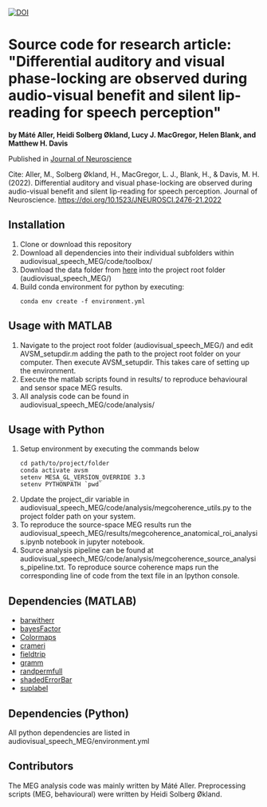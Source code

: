 [![DOI](https://zenodo.org/badge/DOI/10.5281/zenodo.6822557.svg)](https://doi.org/10.5281/zenodo.6822557)

# Source code for research article: <br/>"Differential auditory and visual phase-locking are observed during audio-visual benefit and silent lip-reading for speech perception" 
**by Máté Aller, Heidi Solberg Økland, Lucy J. MacGregor, Helen Blank, and Matthew H. Davis**

Published in [Journal of Neuroscience](https://www.jneurosci.org/content/early/2022/06/24/JNEUROSCI.2476-21.2022)

Cite: Aller, M., Solberg Økland, H., MacGregor, L. J., Blank, H., & Davis, M. H. (2022). Differential auditory and visual phase-locking are observed during audio-visual benefit and silent lip-reading for speech perception. Journal of Neuroscience. https://doi.org/10.1523/JNEUROSCI.2476-21.2022



## Installation
1. Clone or download this repository
2. Download all dependencies into their individual subfolders within audiovisual_speech_MEG/code/toolbox/
3. Download the data folder from [here](https://osf.io/st6fe/) into the project root folder (audiovisual_speech_MEG/)
4. Build conda environment for python by executing:
	```
	conda env create -f environment.yml
	```

## Usage with MATLAB
1. Navigate to the project root folder (audiovisual_speech_MEG/) and edit AVSM_setupdir.m adding the path to the project root folder on your computer. Then execute AVSM_setupdir. This takes care of setting up the environment. 
2. Execute the matlab scripts found in results/ to reproduce behavioural and sensor space MEG results. 
3. All analysis code can be found in audiovisual_speech_MEG/code/analysis/

## Usage with Python
1. Setup environment by executing the commands below
	```
	cd path/to/project/folder
	conda activate avsm
	setenv MESA_GL_VERSION_OVERRIDE 3.3
	setenv PYTHONPATH `pwd`
	```
2. Update the project_dir variable in audiovisual_speech_MEG/code/analysis/megcoherence_utils.py to the project folder path on your system. 
3. To reproduce the source-space MEG results run the  audiovisual_speech_MEG/results/megcoherence_anatomical_roi_analysis.ipynb notebook in jupyter notebook. 
4. Source analysis pipeline can be found at audiovisual_speech_MEG/code/analysis/megcoherence_source_analysis_pipeline.txt. To reproduce source coherence maps run the corresponding line of code from the text file in an Ipython console. 

## Dependencies (MATLAB)
- [barwitherr](https://uk.mathworks.com/matlabcentral/fileexchange?q=barwitherr)
- [bayesFactor](https://github.com/klabhub/bayesFactor)
- [Colormaps](https://uk.mathworks.com/matlabcentral/fileexchange/51986-perceptually-uniform-colormaps)
- [crameri](https://uk.mathworks.com/matlabcentral/fileexchange/68546-crameri-perceptually-uniform-scientific-colormaps?s_tid=srchtitle)
- [fieldtrip](https://www.fieldtriptoolbox.org/download/)
- [gramm](https://github.com/piermorel/gramm)
- [randpermfull](https://uk.mathworks.com/matlabcentral/fileexchange/30189-randpermfull?s_tid=srchtitle)
- [shadedErrorBar](https://uk.mathworks.com/matlabcentral/fileexchange/26311-raacampbell-shadederrorbar)
- [suplabel](https://uk.mathworks.com/matlabcentral/fileexchange/7772-suplabel)

## Dependencies (Python)
All python dependencies are listed in audiovisual_speech_MEG/environment.yml

## Contributors
The MEG analysis code was mainly written by Máté Aller. Preprocessing scripts (MEG, behavioural) were written by Heidi Solberg Økland. 
